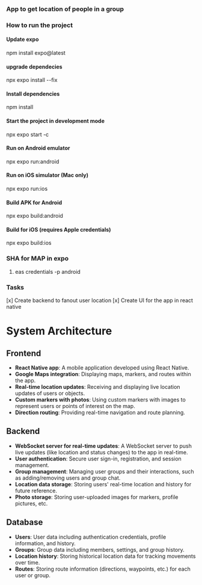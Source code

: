 ### App to get location of people in a group



### How to run the project

#### Update expo
npm install expo@latest

#### upgrade dependecies
npx expo install --fix

#### Install dependencies
npm install

#### Start the project in development mode
npx expo start -c 

#### Run on Android emulator
npx expo run:android

#### Run on iOS simulator (Mac only)
npx expo run:ios

#### Build APK for Android
npx expo build:android

#### Build for iOS (requires Apple credentials)
npx expo build:ios




### SHA for MAP in expo

1. eas credentials -p android





### Tasks

[x] Create backend to fanout user location
[x] Create UI for the app in react native





# System Architecture

## Frontend

- **React Native app**: A mobile application developed using React Native.
- **Google Maps integration**: Displaying maps, markers, and routes within the app.
- **Real-time location updates**: Receiving and displaying live location updates of users or objects.
- **Custom markers with photos**: Using custom markers with images to represent users or points of interest on the map.
- **Direction routing**: Providing real-time navigation and route planning.

## Backend

- **WebSocket server for real-time updates**: A WebSocket server to push live updates (like location and status changes) to the app in real-time.
- **User authentication**: Secure user sign-in, registration, and session management.
- **Group management**: Managing user groups and their interactions, such as adding/removing users and group chat.
- **Location data storage**: Storing users' real-time location and history for future reference.
- **Photo storage**: Storing user-uploaded images for markers, profile pictures, etc.

## Database

- **Users**: User data including authentication credentials, profile information, and history.
- **Groups**: Group data including members, settings, and group history.
- **Location history**: Storing historical location data for tracking movements over time.
- **Routes**: Storing route information (directions, waypoints, etc.) for each user or group.


